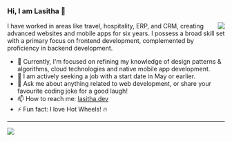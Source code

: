 ### Hi, I am Lasitha 👋

<img align="right" src="https://github-readme-stats.vercel.app/api/top-langs/?username=LasithaPrabodha&layout=donut&theme=cobalt&hide_border=true&langs_count=10" />

I have worked in areas like travel, hospitality, ERP, and CRM, creating advanced websites and mobile apps for six years. 
I possess a broad skill set with a primary focus on frontend development, complemented by proficiency in backend development.

- 🌱 Currently, I'm focused on refining my knowledge of design patterns & algorithms, cloud technologies and native mobile app development.
- 🤔 I am actively seeking a job with a start date in May or earlier.
- 💬 Ask me about anything related to web development, or share your favourite coding joke for a good laugh!
- 📫 How to reach me: <a href="https://www.lasitha.dev" target="_blank">lasitha.dev</a>
- ⚡ Fun fact: I love Hot Wheels! 🔥


--- 
<img src="https://lasitha-prabodha.vercel.app/now-playing" />

<!--START_SECTION:waka-->
<!--END_SECTION:waka-->
